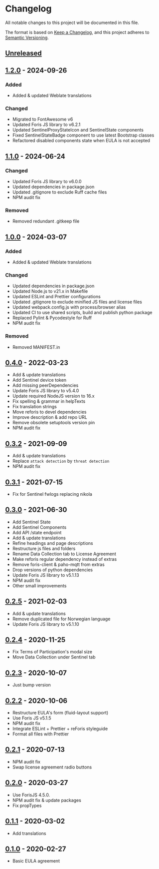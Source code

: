 # Changelog

All notable changes to this project will be documented in this file.

The format is based on [Keep a Changelog](https://keepachangelog.com/en/1.0.0/),
and this project adheres to
[Semantic Versioning](https://semver.org/spec/v2.0.0.html).

## [Unreleased]

## [1.2.0] - 2024-09-26

### Added

-   Added & updated Weblate translations

### Changed

-   Migrated to FontAwesome v6
-   Updated Foris JS library to v6.2.1
-   Updated SentinelProxyStateIcon and SentinelState components
-   Fixed SentinelStateBadge component to use latest Bootstrap classes
-   Refactored disabled components state when EULA is not accepted

## [1.1.0] - 2024-06-24

### Changed

-   Updated Foris JS library to v6.0.0
-   Updated dependencies in package.json
-   Updated .gitignore to exclude Ruff cache files
-   NPM audit fix

### Removed

-   Removed redundant .gitkeep file

## [1.0.0] - 2024-03-07

### Added

-   Added & updated Weblate translations

### Changed

-   Updated dependencies in package.json
-   Updated Node.js to v21.x in Makefile
-   Updated ESLint and Prettier configurations
-   Updated .gitignore to exclude minified JS files and license files
-   Updated webpack.config.js with process/browser alias
-   Updated CI to use shared scripts, build and publish python package
-   Replaced Pylint & Pycodestyle for Ruff
-   NPM audit fix

### Removed

-   Removed MANIFEST.in

## [0.4.0] - 2022-03-23

-   Add & update translations
-   Add Sentinel device token
-   Add missing peerDependencies
-   Update Foris JS library to v5.4.0
-   Update required NodeJS version to 16.x
-   Fix spelling & grammar in helpTexts
-   Fix translation strings
-   Move reforis to devel dependencies
-   Improve description & add repo URL
-   Remove obsolete setuptools version pin
-   NPM audit fix

## [0.3.2] - 2021-09-09

-   Add & update translations
-   Replace `attack detection` by `threat detection`
-   NPM audit fix

## [0.3.1] - 2021-07-15

-   Fix for Sentinel fwlogs replacing nikola

## [0.3.0] - 2021-06-30

-   Add Sentinel State
-   Add Sentinel Components
-   Add API /state endpoint
-   Add & update translations
-   Refine headings and page descriptions
-   Restructure js files and folders
-   Rename Data Collection tab to License Agreement
-   Make reforis regular dependency instead of extras
-   Remove foris-client & paho-mqtt from extras
-   Drop versions of python dependencies
-   Update Foris JS library to v5.1.13
-   NPM audit fix
-   Other small improvements

## [0.2.5] - 2021-02-03

-   Add & update translations
-   Remove duplicated file for Norwegian language
-   Update Foris JS library to v5.1.10

## [0.2.4] - 2020-11-25

-   Fix Terms of Participation's modal size
-   Move Data Collection under Sentinel tab

## [0.2.3] - 2020-10-07

-   Just bump version

## [0.2.2] - 2020-10-06

-   Restructure EULA's form (fluid-layout support)
-   Use Foris JS v5.1.5
-   NPM audit fix
-   Integrate ESLint + Prettier + reForis styleguide
-   Format all files with Prettier

## [0.2.1] - 2020-07-13

-   NPM audit fix
-   Swap license agreement radio buttons

## [0.2.0] - 2020-03-27

-   Use ForisJS 4.5.0.
-   NPM audit fix & update packages
-   Fix propTypes

## [0.1.1] - 2020-03-02

-   Add translations

## [0.1.0] - 2020-02-27

-   Basic EULA agreement

[unreleased]: https://gitlab.nic.cz/turris/reforis/reforis-data-collection/-/compare/v1.2.0...master
[1.2.0]: https://gitlab.nic.cz/turris/reforis/reforis-data-collection/-/compare/v1.1.0...v1.2.0
[1.1.0]: https://gitlab.nic.cz/turris/reforis/reforis-data-collection/-/compare/v1.0.0...v1.1.0
[1.0.0]: https://gitlab.nic.cz/turris/reforis/reforis-data-collection/-/compare/v0.4.0...v1.0.0
[0.4.0]: https://gitlab.nic.cz/turris/reforis/reforis-data-collection/-/compare/v0.3.2...v0.4.0
[0.3.2]: https://gitlab.nic.cz/turris/reforis/reforis-data-collection/-/compare/v0.3.1...v0.3.2
[0.3.1]: https://gitlab.nic.cz/turris/reforis/reforis-data-collection/-/compare/v0.3.0...v0.3.1
[0.3.0]: https://gitlab.nic.cz/turris/reforis/reforis-data-collection/-/compare/v0.2.5...v0.3.0
[0.2.5]: https://gitlab.nic.cz/turris/reforis/reforis-data-collection/-/compare/v0.2.4...v0.2.5
[0.2.4]: https://gitlab.nic.cz/turris/reforis/reforis-data-collection/-/compare/v0.2.3...v0.2.4
[0.2.3]: https://gitlab.nic.cz/turris/reforis/reforis-data-collection/-/compare/v0.2.2...v0.2.3
[0.2.2]: https://gitlab.nic.cz/turris/reforis/reforis-data-collection/-/compare/v0.2.1...v0.2.2
[0.2.1]: https://gitlab.nic.cz/turris/reforis/reforis-data-collection/-/compare/v0.2.0...v0.2.1
[0.2.0]: https://gitlab.nic.cz/turris/reforis/reforis-data-collection/-/compare/v0.1.1...v0.2.0
[0.1.1]: https://gitlab.nic.cz/turris/reforis/reforis-data-collection/-/compare/v0.1.0...v0.1.1
[0.1.0]: https://gitlab.nic.cz/turris/reforis/reforis-data-collection/-/tags/v0.1.0
